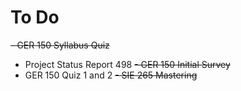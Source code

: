 # To Do
~~- GER 150 Syllabus Quiz~~
- Project Status Report 498
~~- GER 150 Initial Survey~~
- GER 150 Quiz 1 and 2
~~- SIE 265 Mastering~~




